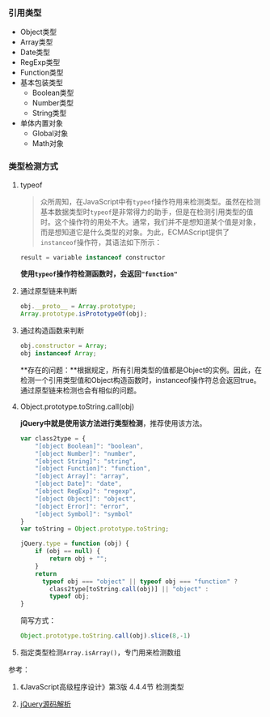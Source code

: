 ### 引用类型

- Object类型
- Array类型
- Date类型
- RegExp类型
- Function类型
- 基本包装类型
  - Boolean类型
  - Number类型
  - String类型
- 单体内置对象
  - Global对象
  - Math对象

### 类型检测方式

1. typeof
     > 众所周知，在JavaScript中有`typeof`操作符用来检测类型。虽然在检测基本数据类型时`typeof`是非常得力的助手，但是在检测引用类型的值时。这个操作符的用处不大。通常，我们并不是想知道某个值是对象，而是想知道它是什么类型的对象。为此，ECMAScript提供了`instanceof`操作符，其语法如下所示：

     ```javascript
     result = variable instanceof constructor
     ```
     **使用`typeof`操作符检测函数时，会返回`"function"`**


2. 通过原型链来判断

   ```javascript
   obj.__proto__ = Array.prototype;
   Array.prototype.isPrototypeOf(obj);
   ```

3. 通过构造函数来判断

   ```javascript
   obj.constructor = Array;
   obj instanceof Array;
   ```
   **存在的问题：**根据规定，所有引用类型的值都是Object的实例。因此，在检测一个引用类型值和Object构造函数时，instanceof操作符总会返回true。通过原型链来检测也会有相似的问题。

4. Object.prototype.toString.call(obj)

   **jQuery中就是使用该方法进行类型检测**，推荐使用该方法。

   ```javascript
   var class2type = {
       "[object Boolean]": "boolean",
       "[object Number]": "number",
       "[object String]": "string",
       "[object Function]": "function",
       "[object Array]": "array",
       "[object Date]": "date",
       "[object RegExp]": "regexp",
       "[object Object]": "object",
       "[object Error]": "error",
       "[object Symbol]": "symbol"
   }
   var toString = Object.prototype.toString;
   
   jQuery.type = function (obj) {
       if (obj == null) {
           return obj + "";
       }
       return 
         typeof obj === "object" || typeof obj === "function" ? 
           class2type[toString.call(obj)] || "object" : 
           typeof obj;
   }
   ```

   简写方式：

   ```javascript
   Object.prototype.toString.call(obj).slice(8,-1)
   ```

5. 指定类型检测`Array.isArray()`，专门用来检测数组

参考：
1. 《JavaScript高级程序设计》第3版 4.4.4节 检测类型

2. [jQuery源码解析](https://github.com/songjinzhong/JQuerySource/tree/master/01-%E6%80%BB%E4%BD%93%E6%9E%B6%E6%9E%84)